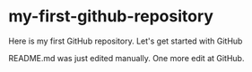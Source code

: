 # my-first-github-repository
Here is my first GitHub repository. Let's get started with GitHub

README.md was just edited manually. One more edit at GitHub.
